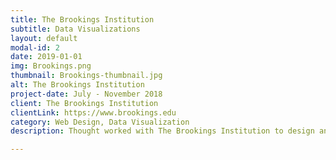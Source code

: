 ```yaml
---
title: The Brookings Institution
subtitle: Data Visualizations
layout: default
modal-id: 2
date: 2019-01-01
img: Brookings.png
thumbnail: Brookings-thumbnail.jpg
alt: The Brookings Institution
project-date: July - November 2018
client: The Brookings Institution
clientLink: https://www.brookings.edu
category: Web Design, Data Visualization
description: Thought worked with The Brookings Institution to design and develop data visualizations for their online publication. It was a thrill to work with some of the world's top economic minds, including Dr. Ben Bernanke himself, to provide a visual explanation for the world's most consequential economic topics.

---
```


